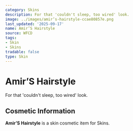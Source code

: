 ```yaml
---
category: Skins
description: For that 'couldn't sleep, too wired' look.
image: ../images/amir’s-hairstyle-ccae80857e.png
last_updated: '2025-09-17'
name: Amir’S Hairstyle
source: WFCD
tags:
- Skin
- Skins
tradable: false
type: Skin
---
```


# Amir’S Hairstyle

For that 'couldn't sleep, too wired' look.

## Cosmetic Information

**Amir’S Hairstyle** is a skin cosmetic item for Skins.

